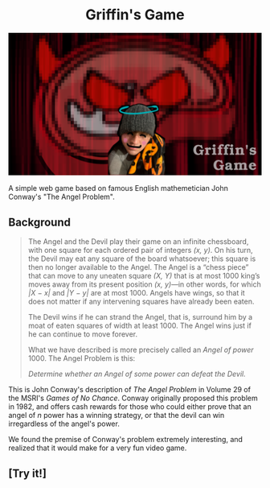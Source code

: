 <h1 align="center">Griffin's Game</h1>

![Game Poster](https://raw.githubusercontent.com/tonywonguf/griffin_game/main/sprites/game_poster.png)

A simple web game based on famous English mathemetician John Conway's "The Angel Problem".

## Background

> The Angel and the Devil play their game on an infinite chessboard, with one square for each ordered pair of integers *(x, y)*. On his turn, the Devil may eat any square of the board whatsoever; this square is then no longer available to the Angel. The Angel is a “chess piece” that can move to any uneaten square *(X, Y)* that is at most 1000 king’s moves away from its present position *(x, y)*—in other words, for which *|X − x|* and *|Y − y|* are at most 1000. Angels have wings, so that it does not matter if any intervening squares have already been eaten.
> 
> The Devil wins if he can strand the Angel, that is, surround him by a moat of eaten squares of width at least 1000. The Angel wins just if he can continue to move forever.
> 
> What we have described is more precisely called an *Angel of power* 1000. The Angel Problem is this:
> 
> *Determine whether an Angel of some power can defeat the Devil.*

This is John Conway's description of *The Angel Problem* in Volume 29 of the MSRI's *Games of No Chance*.  Conway originally proposed this problem in 1982, and offers cash rewards for those who could either prove that an angel of *n* power has a winning strategy,  or that the devil can win irregardless of the angel's power.

We found the premise of Conway's problem extremely interesting, and realized that it would make for a very fun video game.

 

## [Try it!]

